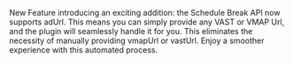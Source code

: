 <a name="1.0.21"></a>

New Feature
 introducing an exciting addition: the Schedule Break API now supports adUrl. This means you can simply provide any VAST or VMAP Url, and the plugin will seamlessly handle it for you. This eliminates the necessity of manually providing vmapUrl or vastUrl. Enjoy a smoother experience with this automated process.